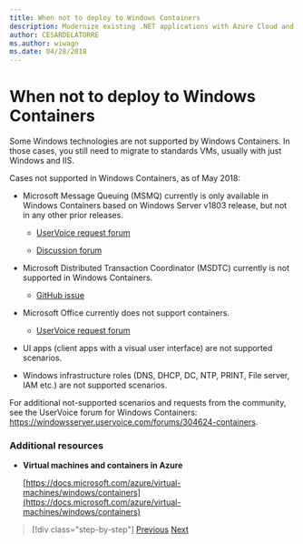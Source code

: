 ```yaml
---
title: When not to deploy to Windows Containers
description: Modernize existing .NET applications with Azure Cloud and Windows containers | When not to deploy to Windows Containers
author: CESARDELATORRE
ms.author: wiwagn
ms.date: 04/28/2018
---
```

# When not to deploy to Windows Containers

Some Windows technologies are not supported by Windows Containers. In those cases, you still need to migrate to standards VMs, usually with just Windows and IIS.

Cases not supported in Windows Containers, as of May 2018: 

-   Microsoft Message Queuing (MSMQ) currently is only available in Windows Containers based on Windows Server v1803 release, but not in any other prior releases. 

    -   [UserVoice request forum](https://windowsserver.uservoice.com/forums/304624-containers/suggestions/15719031-create-base-container-image-with-msmq-server)

    -   [Discussion forum](https://social.msdn.microsoft.com/Forums/bce99a7d-aa60-44fa-a348-450855650810/msmqserver-is-it-supported?forum=windowscontainers)

-   Microsoft Distributed Transaction Coordinator (MSDTC) currently is not supported in Windows Containers.

    -   [GitHub issue](https://github.com/MicrosoftDocs/Virtualization-Documentation/issues/494)

-   Microsoft Office currently does not support containers.

    -   [UserVoice request forum](https://windowsserver.uservoice.com/forums/304624-containers/suggestions/19686220-provide-office-support-for-containers)

-   UI apps (client apps with a visual user interface) are not supported scenarios.

-   Windows infrastructure roles (DNS, DHCP, DC, NTP, PRINT, File server, IAM etc.) are not supported scenarios.


For additional not-supported scenarios and requests from the community, see the UserVoice forum for Windows Containers: <https://windowsserver.uservoice.com/forums/304624-containers>.

### Additional resources

-   **Virtual machines and containers in Azure**

    [https://docs.microsoft.com/azure/virtual-machines/windows/containers](https://docs.microsoft.com/azure/virtual-machines/windows/containers)

>[!div class="step-by-step"]
[Previous](deploy-existing-net-apps-as-windows-containers.md)
[Next](when-to-deploy-windows-containers-in-your-on-premises-iaas-vm-infrastructure.md)
